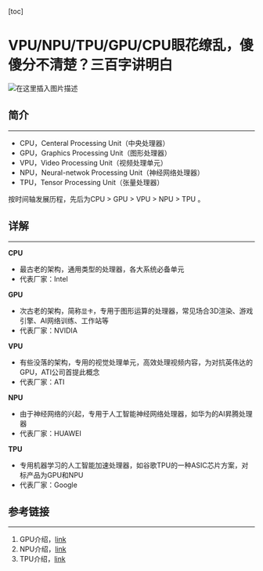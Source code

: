 [toc]

# VPU/NPU/TPU/GPU/CPU眼花缭乱，傻傻分不清楚？三百字讲明白

![在这里插入图片描述](https://img-blog.csdnimg.cn/746a6ac7b41141aab9b200d1f6aaaffc.png#pic_center)


## 简介

---

-   CPU，Centeral Processing Unit（中央处理器）
-   GPU，Graphics Processing Unit（图形处理器）
-   VPU，Video Processing Unit（视频处理单元）
-   NPU，Neural-netwok Processing Unit（神经网络处理器）
-   TPU，Tensor Processing Unit（张量处理器）

按时间轴发展历程，先后为CPU > GPU > VPU > NPU > TPU 。



## 详解

----

**CPU**

-   最古老的架构，通用类型的处理器，各大系统必备单元
-   代表厂家：Intel

**GPU**

-   次古老的架构，简称`显卡`，专用于图形运算的处理器，常见场合3D渲染、游戏引擎、AI网络训练、工作站等
-   代表厂家：NVIDIA

**VPU**

-   有些没落的架构，专用的视觉处理单元，高效处理视频内容，为对抗英伟达的GPU，ATI公司首提此概念
-   代表厂家：ATI

**NPU**

-   由于神经网络的兴起，专用于人工智能神经网络处理器，如华为的AI昇腾处理器
-   代表厂家：HUAWEI

**TPU**

-   专用机器学习的人工智能加速处理器，如谷歌TPU的一种ASIC芯片方案，对标产品为GPU和NPU
-   代表厂家：Google




## 参考链接

---

1.   GPU介绍，[link](https://zh.wikipedia.org/wiki/%E5%9C%96%E5%BD%A2%E8%99%95%E7%90%86%E5%99%A8)
2.   NPU介绍，[link](https://www.huaweicloud.com/zhishi/edu-arc-ascendtbe05.html)
3.   TPU介绍，[link](https://zh.wikipedia.org/wiki/%E5%BC%A0%E9%87%8F%E5%A4%84%E7%90%86%E5%8D%95%E5%85%83)